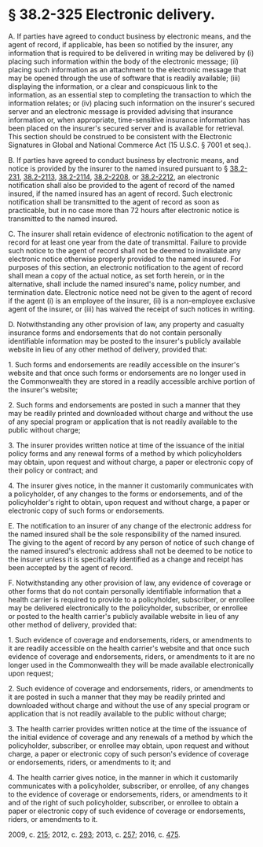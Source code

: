 # § 38.2-325 Electronic delivery.

<p>A. If parties have agreed to conduct business by electronic means, and the agent of record, if applicable, has been so notified by the insurer, any information that is required to be delivered in writing may be delivered by (i) placing such information within the body of the electronic message; (ii) placing such information as an attachment to the electronic message that may be opened through the use of software that is readily available; (iii) displaying the information, or a clear and conspicuous link to the information, as an essential step to completing the transaction to which the information relates; or (iv) placing such information on the insurer's secured server and an electronic message is provided advising that insurance information or, when appropriate, time-sensitive insurance information has been placed on the insurer's secured server and is available for retrieval. This section should be construed to be consistent with the Electronic Signatures in Global and National Commerce Act (15 U.S.C. § 7001 et seq.).</p><p>B. If parties have agreed to conduct business by electronic means, and notice is provided by the insurer to the named insured pursuant to § <a href='http://law.lis.virginia.gov/vacode/38.2-231/'>38.2-231</a>, <a href='http://law.lis.virginia.gov/vacode/38.2-2113/'>38.2-2113</a>, <a href='http://law.lis.virginia.gov/vacode/38.2-2114/'>38.2-2114</a>, <a href='http://law.lis.virginia.gov/vacode/38.2-2208/'>38.2-2208</a>, or <a href='http://law.lis.virginia.gov/vacode/38.2-2212/'>38.2-2212</a>, an electronic notification shall also be provided to the agent of record of the named insured, if the named insured has an agent of record. Such electronic notification shall be transmitted to the agent of record as soon as practicable, but in no case more than 72 hours after electronic notice is transmitted to the named insured.</p><p>C. The insurer shall retain evidence of electronic notification to the agent of record for at least one year from the date of transmittal. Failure to provide such notice to the agent of record shall not be deemed to invalidate any electronic notice otherwise properly provided to the named insured. For purposes of this section, an electronic notification to the agent of record shall mean a copy of the actual notice, as set forth herein, or in the alternative, shall include the named insured's name, policy number, and termination date. Electronic notice need not be given to the agent of record if the agent (i) is an employee of the insurer, (ii) is a non-employee exclusive agent of the insurer, or (iii) has waived the receipt of such notices in writing.</p><p>D. Notwithstanding any other provision of law, any property and casualty insurance forms and endorsements that do not contain personally identifiable information may be posted to the insurer's publicly available website in lieu of any other method of delivery, provided that:</p><p>1. Such forms and endorsements are readily accessible on the insurer's website and that once such forms or endorsements are no longer used in the Commonwealth they are stored in a readily accessible archive portion of the insurer's website;</p><p>2. Such forms and endorsements are posted in such a manner that they may be readily printed and downloaded without charge and without the use of any special program or application that is not readily available to the public without charge;</p><p>3. The insurer provides written notice at time of the issuance of the initial policy forms and any renewal forms of a method by which policyholders may obtain, upon request and without charge, a paper or electronic copy of their policy or contract; and</p><p>4. The insurer gives notice, in the manner it customarily communicates with a policyholder, of any changes to the forms or endorsements, and of the policyholder's right to obtain, upon request and without charge, a paper or electronic copy of such forms or endorsements.</p><p>E. The notification to an insurer of any change of the electronic address for the named insured shall be the sole responsibility of the named insured. The giving to the agent of record by any person of notice of such change of the named insured's electronic address shall not be deemed to be notice to the insurer unless it is specifically identified as a change and receipt has been accepted by the agent of record.</p><p>F. Notwithstanding any other provision of law, any evidence of coverage or other forms that do not contain personally identifiable information that a health carrier is required to provide to a policyholder, subscriber, or enrollee may be delivered electronically to the policyholder, subscriber, or enrollee or posted to the health carrier's publicly available website in lieu of any other method of delivery, provided that:</p><p>1. Such evidence of coverage and endorsements, riders, or amendments to it are readily accessible on the health carrier's website and that once such evidence of coverage and endorsements, riders, or amendments to it are no longer used in the Commonwealth they will be made available electronically upon request;</p><p>2. Such evidence of coverage and endorsements, riders, or amendments to it are posted in such a manner that they may be readily printed and downloaded without charge and without the use of any special program or application that is not readily available to the public without charge;</p><p>3. The health carrier provides written notice at the time of the issuance of the initial evidence of coverage and any renewals of a method by which the policyholder, subscriber, or enrollee may obtain, upon request and without charge, a paper or electronic copy of such person's evidence of coverage or endorsements, riders, or amendments to it; and</p><p>4. The health carrier gives notice, in the manner in which it customarily communicates with a policyholder, subscriber, or enrollee, of any changes to the evidence of coverage or endorsements, riders, or amendments to it and of the right of such policyholder, subscriber, or enrollee to obtain a paper or electronic copy of such evidence of coverage or endorsements, riders, or amendments to it.</p><p>2009, c. <a href='http://lis.virginia.gov/cgi-bin/legp604.exe?091+ful+CHAP0215'>215</a>; 2012, c. <a href='http://lis.virginia.gov/cgi-bin/legp604.exe?121+ful+CHAP0293'>293</a>; 2013, c. <a href='http://lis.virginia.gov/cgi-bin/legp604.exe?131+ful+CHAP0257'>257</a>; 2016, c. <a href='http://lis.virginia.gov/cgi-bin/legp604.exe?161+ful+CHAP0475'>475</a>.</p>